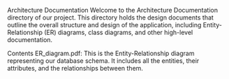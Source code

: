 Architecture Documentation
Welcome to the Architecture Documentation directory of our project. This directory holds the design documents that outline the overall structure and design of the application, including Entity-Relationship (ER) diagrams, class diagrams, and other high-level documentation.

Contents
ER_diagram.pdf: This is the Entity-Relationship diagram representing our database schema. It includes all the entities, their attributes, and the relationships between them.
